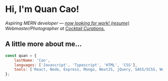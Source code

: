 # Hi, I'm Quan Cao!

_Aspiring MERN developer — [now looking for work! _(resume)_](https://www.qcao.dev)_  
_Webmaster/Photographer at [Cocktail Curations.](https://www.cocktailcurations-shop.com)_

## A little more about me...

```javascript
const quan = {
	lastName: 'Cao',
	languages: ['Javascript', 'Typescript', 'HTML', 'CSS'],
	tools: ['React, Node, Express, Mongo, NextJS, jQuery, SASS/SCSS, Webpack, Framer Motion, Photoshop'],
};
```
